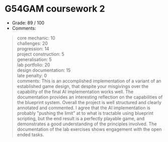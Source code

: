 # G54GAM coursework 2
* Grade: 89 / 100
* Comments:
>core mechanic: 10  
>challenges: 20  
>progression: 14  
>project construction: 5  
>generalisation: 5  
>lab portfolio: 20  
>design documentation: 15  
>late penalty: 0  
>comments: This is an accomplished implementation of a variant of an established game design, that despite your misgivings over the capability of the final AI implementation works well. The documentation provides an interesting reflection on the capabilities of the blueprint system. Overall the project is well structured and clearly annotated and commented. I agree that the AI implementation is probably "pushing the limit" at to what is tractable using blueprint scripting, but the end result is a perfectly playable game, and demonstrates a good understanding of the principles involved. The documentation of the lab exercises shows engagement with the open ended tasks.
